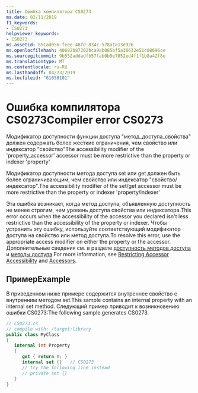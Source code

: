 ```yaml
---
title: Ошибка компилятора CS0273
ms.date: 02/11/2019
f1_keywords:
- CS0273
helpviewer_keywords:
- CS0273
ms.assetid: 851ad056-feee-48fd-834c-578a1a13e926
ms.openlocfilehash: 40682b87202bca9ab085bf5a38632e51c08696ce
ms.sourcegitcommit: 9b552addadfb57fab0b9e7852ed4f1f1b8a42f8e
ms.translationtype: MT
ms.contentlocale: ru-RU
ms.lasthandoff: 04/23/2019
ms.locfileid: "61658101"
---
```

# <a name="compiler-error-cs0273"></a><span data-ttu-id="deefe-102">Ошибка компилятора CS0273</span><span class="sxs-lookup"><span data-stu-id="deefe-102">Compiler error CS0273</span></span>

<span data-ttu-id="deefe-103">Модификатор доступности функции доступа "метод_доступа_свойства" должен содержать более жесткие ограничения, чем свойство или индексатор "свойство"</span><span class="sxs-lookup"><span data-stu-id="deefe-103">The accessibility modifier of the 'property_accessor' accessor must be more restrictive than the property or indexer 'property'</span></span>

<span data-ttu-id="deefe-104">Модификатор доступности метода доступа set или get должен быть более ограничивающим, чем свойство или индексатор "свойство/индексатор".</span><span class="sxs-lookup"><span data-stu-id="deefe-104">The accessibility modifier of the set/get accessor must be more restrictive than the property or indexer 'property/indexer'</span></span>

<span data-ttu-id="deefe-105">Эта ошибка возникает, когда метод доступа, объявленную доступность не менее строгим, чем уровень доступа свойства или индексатора.</span><span class="sxs-lookup"><span data-stu-id="deefe-105">This error occurs when the accessibility of the accessor you declared isn't less restrictive than the accessibility of the property or indexer.</span></span> <span data-ttu-id="deefe-106">Чтобы устранить эту ошибку, используйте соответствующий модификатор доступа на свойство или метод доступа.</span><span class="sxs-lookup"><span data-stu-id="deefe-106">To resolve this error, use the appropriate access modifier on either the property or the accessor.</span></span> <span data-ttu-id="deefe-107">Дополнительные сведения см. в разделе [доступность методов доступа](../programming-guide/classes-and-structs/restricting-accessor-accessibility.md) и [методы доступа](/dotnet/csharp/language-reference/language-specification/classes#accessors).</span><span class="sxs-lookup"><span data-stu-id="deefe-107">For more information, see [Restricting Accessor Accessibility](../programming-guide/classes-and-structs/restricting-accessor-accessibility.md) and [Accessors](/dotnet/csharp/language-reference/language-specification/classes#accessors).</span></span>

## <a name="example"></a><span data-ttu-id="deefe-108">Пример</span><span class="sxs-lookup"><span data-stu-id="deefe-108">Example</span></span>

<span data-ttu-id="deefe-109">В приведенном ниже примере содержится внутреннее свойство с внутренним методом set.</span><span class="sxs-lookup"><span data-stu-id="deefe-109">This sample contains an internal property with an internal set method.</span></span> <span data-ttu-id="deefe-110">Следующий пример приводит к возникновению ошибки CS0273:</span><span class="sxs-lookup"><span data-stu-id="deefe-110">The following sample generates CS0273.</span></span>

```csharp
// CS0273.cs
// compile with: /target:library
public class MyClass
{
   internal int Property
   {
      get { return 0; }
      internal set {}   // CS0273
      // try the following line instead
      // private set {}
   }
}
```
